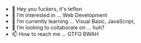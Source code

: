 - 👋 Hey you fuckers, it's teflon
- 👀 I’m interested in ... Web Development
- 🌱 I’m currently learning ... Visual Basic, JavaScript, 
- 💞️ I’m looking to collaborate on ... huh?
- 📫 How to reach me ... GTFO BWAH

<!---
teflonblock/teflonblock is a ✨ special ✨ repository because its `README.md` (this file) appears on your GitHub profile.
You can click the Preview link to take a look at your changes.
--->
